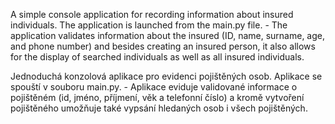 A simple console application for recording information about insured individuals. The application is launched from the main.py file. 
    - The application validates information about the insured (ID, name, surname, age, and phone number) and 
      besides creating an insured person, it also allows for the display of searched individuals as well as all insured individuals.

Jednoduchá konzolová aplikace pro evidenci pojištěných osob. Aplikace se spouští v souboru main.py.
    - Aplikace eviduje validované informace o pojištěném (id, jméno, příjmení, věk a telefonní číslo) a 
      kromě vytvoření pojištěného umožňuje také vypsání hledaných osob i všech pojištěných.
